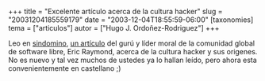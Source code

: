 +++
title = "Excelente artículo acerca de la cultura hacker"
slug = "20031204185559179"
date = "2003-12-04T18:55:59-06:00"
[taxonomies]
tema = ["articulos"]
autor = ["Hugo J. Ordoñez-Rodriguez"]
+++

Leo en [sindomino](http://sindominio.net), [un
artículo](http://sindominio.net/biblioweb/telematica/historia-cultura-hacker.html)
del gurú y líder moral de la comunidad global de software libre, Eric
Raymond, acerca de la cultura hacker y sus origenes. No es nuevo y tal
vez muchos de ustedes ya lo hallan leído, pero ahora esta
convenientemente en castellano ;)

